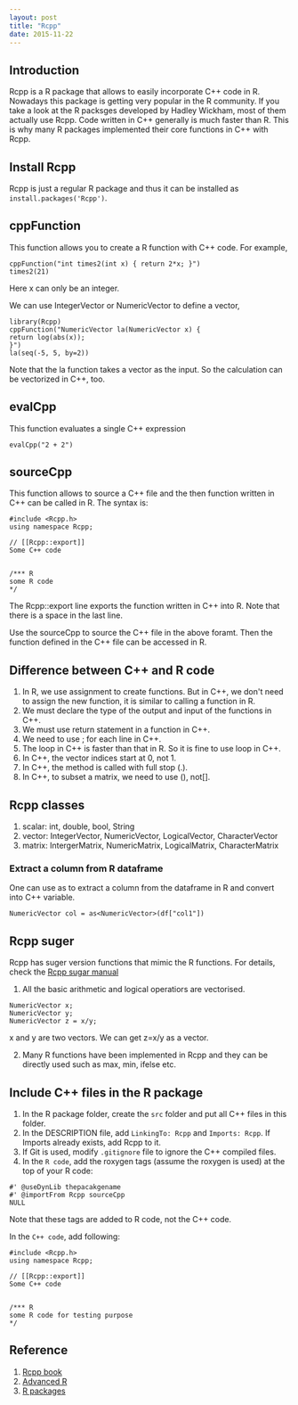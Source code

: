 ```yaml
---
layout: post
title: "Rcpp"
date: 2015-11-22
---
```


## Introduction  
Rcpp is a R package that allows to easily incorporate C++ code in R. Nowadays this package is getting very popular in the R community. If you take a look at the R packsges developed by Hadley Wickham, most of them actually use Rcpp. Code written in C++ generally is much faster than R. This is why many R packages implemented their core functions in C++ with Rcpp. 


## Install Rcpp
Rcpp is just a regular R package and thus it can be installed as `install.packages('Rcpp')`.


## cppFunction
This function allows you to create a R function with C++ code. For example,   

~~~~
cppFunction("int times2(int x) { return 2*x; }")
times2(21) 
~~~~

Here x can only be an integer.

We can use IntegerVector or NumericVector to define a vector,  

~~~
library(Rcpp)
cppFunction("NumericVector la(NumericVector x) {
return log(abs(x));
}")
la(seq(-5, 5, by=2))
~~~

Note that the la function takes a vector as the input. So the calculation can be vectorized in C++, too.


## evalCpp
This function evaluates a single C++ expression   

~~~
evalCpp("2 + 2") 
~~~

## sourceCpp
This function allows to source a C++ file and the then function written in C++ can be called in R. The syntax is:  

~~~
#include <Rcpp.h>
using namespace Rcpp;

// [[Rcpp::export]]
Some C++ code


/*** R
some R code
*/
~~~

The Rcpp::export line exports the function written in C++ into R. Note that there is a space in the last line. 

Use the sourceCpp to source the C++ file in the above foramt. Then the function defined in the C++ file can be accessed in R.  



## Difference between C++ and R code
1. In R, we use assignment to create functions. But in C++, we don't need to assign the new function, it is similar to calling a function in R.  
2. We must declare the type of the output and input of the functions in C++.  
3. We must use return statement in a function in C++.  
4. We need to use ; for each line in C++.  
5. The loop in C++ is faster than that in R.  So it is fine to use loop in C++.  
6. In C++, the vector indices start at 0, not 1.  
7. In C++, the method is called with full stop (.).  
8. In C++, to subset a matrix, we need to use (), not[].  

## Rcpp classes  
1. scalar: int, double, bool, String  
2. vector: IntegerVector, NumericVector, LogicalVector, CharacterVector  
3. matrix: IntergerMatrix, NumericMatrix, LogicalMatrix, CharacterMatrix  

### Extract a column from R dataframe
One can use as to extract a column from the dataframe in R and convert into C++ variable.  

~~~
NumericVector col = as<NumericVector>(df["col1"])
~~~

## Rcpp suger
Rcpp has suger version functions that mimic the R functions. For details, check the [Rcpp sugar manual](http://dirk.eddelbuettel.com/code/rcpp/Rcpp-sugar.pdf)  

1. All the basic arithmetic and logical operatiors are vectorised.  

~~~
NumericVector x;
NumericVector y;
NumericVector z = x/y;
~~~

x and y are two vectors. We can get z=x/y as a vector.

2. Many R functions have been implemented in Rcpp and they can be directly used such as max, min, ifelse etc.


## Include C++ files in the R package  
1. In the R package folder, create the `src` folder and put all C++ files in this folder.  
2. In the DESCRIPTION file, add `LinkingTo: Rcpp` and `Imports: Rcpp`. If Imports already exists, add Rcpp to it.  
3. If Git is used, modify `.gitignore` file to ignore the C++ compiled files.  
4. In the `R code`, add the roxygen tags (assume the roxygen is used) at the top of your R code:

~~~
#' @useDynLib thepacakgename
#' @importFrom Rcpp sourceCpp
NULL
~~~    

Note that these tags are added to R code, not the C++ code.

In the `C++ code`, add following:  

~~~
#include <Rcpp.h>
using namespace Rcpp;

// [[Rcpp::export]]
Some C++ code


/*** R
some R code for testing purpose
*/
~~~


## Reference
1. [Rcpp book](http://www.rcpp.org/book/)  
2. [Advanced R](http://adv-r.had.co.nz/Rcpp.html)  
3. [R packages](http://r-pkgs.had.co.nz/)

